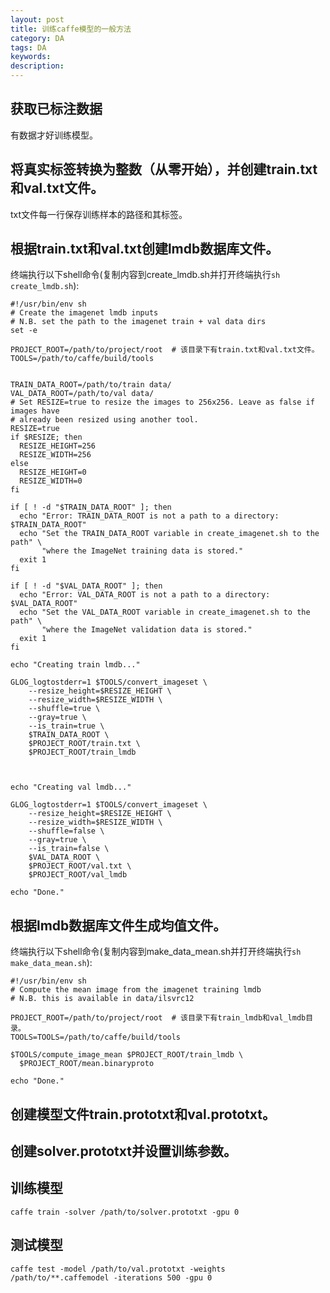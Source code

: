 ```yaml
---
layout: post
title: 训练caffe模型的一般方法
category: DA
tags: DA
keywords:
description:
---
```


## 获取已标注数据

有数据才好训练模型。

## 将真实标签转换为整数（从零开始），并创建train.txt和val.txt文件。
txt文件每一行保存训练样本的路径和其标签。

## 根据train.txt和val.txt创建lmdb数据库文件。
终端执行以下shell命令(复制内容到create_lmdb.sh并打开终端执行`sh create_lmdb.sh`):
```
#!/usr/bin/env sh
# Create the imagenet lmdb inputs
# N.B. set the path to the imagenet train + val data dirs
set -e

PROJECT_ROOT=/path/to/project/root  # 该目录下有train.txt和val.txt文件。
TOOLS=/path/to/caffe/build/tools


TRAIN_DATA_ROOT=/path/to/train data/
VAL_DATA_ROOT=/path/to/val data/
# Set RESIZE=true to resize the images to 256x256. Leave as false if images have
# already been resized using another tool.
RESIZE=true
if $RESIZE; then
  RESIZE_HEIGHT=256
  RESIZE_WIDTH=256
else
  RESIZE_HEIGHT=0
  RESIZE_WIDTH=0
fi

if [ ! -d "$TRAIN_DATA_ROOT" ]; then
  echo "Error: TRAIN_DATA_ROOT is not a path to a directory: $TRAIN_DATA_ROOT"
  echo "Set the TRAIN_DATA_ROOT variable in create_imagenet.sh to the path" \
       "where the ImageNet training data is stored."
  exit 1
fi

if [ ! -d "$VAL_DATA_ROOT" ]; then
  echo "Error: VAL_DATA_ROOT is not a path to a directory: $VAL_DATA_ROOT"
  echo "Set the VAL_DATA_ROOT variable in create_imagenet.sh to the path" \
       "where the ImageNet validation data is stored."
  exit 1
fi

echo "Creating train lmdb..."

GLOG_logtostderr=1 $TOOLS/convert_imageset \
    --resize_height=$RESIZE_HEIGHT \
    --resize_width=$RESIZE_WIDTH \
    --shuffle=true \
    --gray=true \
    --is_train=true \
    $TRAIN_DATA_ROOT \
    $PROJECT_ROOT/train.txt \
    $PROJECT_ROOT/train_lmdb
  


echo "Creating val lmdb..."

GLOG_logtostderr=1 $TOOLS/convert_imageset \
    --resize_height=$RESIZE_HEIGHT \
    --resize_width=$RESIZE_WIDTH \
    --shuffle=false \
    --gray=true \
    --is_train=false \
    $VAL_DATA_ROOT \
    $PROJECT_ROOT/val.txt \
    $PROJECT_ROOT/val_lmdb

echo "Done."

```



## 根据lmdb数据库文件生成均值文件。

终端执行以下shell命令(复制内容到make_data_mean.sh并打开终端执行`sh make_data_mean.sh`):
```
#!/usr/bin/env sh
# Compute the mean image from the imagenet training lmdb
# N.B. this is available in data/ilsvrc12

PROJECT_ROOT=/path/to/project/root  # 该目录下有train_lmdb和val_lmdb目录。
TOOLS=TOOLS=/path/to/caffe/build/tools

$TOOLS/compute_image_mean $PROJECT_ROOT/train_lmdb \
  $PROJECT_ROOT/mean.binaryproto

echo "Done."

```



## 创建模型文件train.prototxt和val.prototxt。

## 创建solver.prototxt并设置训练参数。

## 训练模型

`caffe train -solver /path/to/solver.prototxt -gpu 0`

## 测试模型

`caffe test -model /path/to/val.prototxt -weights /path/to/**.caffemodel -iterations 500 -gpu 0` 


